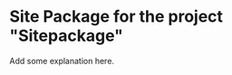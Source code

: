 Site Package for the project "Sitepackage"
==============================================================

Add some explanation here.

